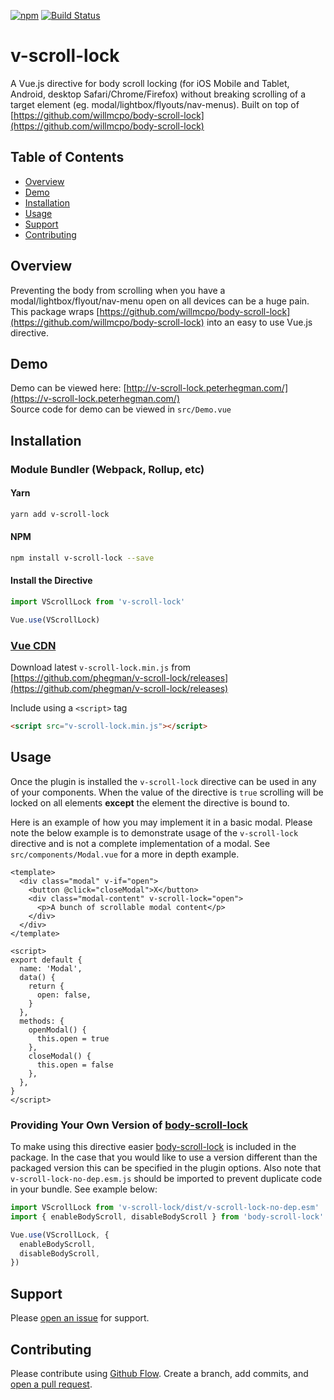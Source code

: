 [![npm](https://img.shields.io/npm/dw/localeval.svg)](https://www.npmjs.com/package/v-scroll-lock)
[![Build Status](https://travis-ci.org/phegman/v-scroll-lock.svg?branch=master)](https://travis-ci.org/phegman/v-scroll-lock)

# v-scroll-lock

A Vue.js directive for body scroll locking (for iOS Mobile and Tablet, Android, desktop Safari/Chrome/Firefox) without breaking scrolling of a target element (eg. modal/lightbox/flyouts/nav-menus). Built on top of [https://github.com/willmcpo/body-scroll-lock](https://github.com/willmcpo/body-scroll-lock)

## Table of Contents

- [Overview](#overview)
- [Demo](#demo)
- [Installation](#installation)
- [Usage](#usage)
- [Support](#support)
- [Contributing](#contributing)

## Overview

Preventing the body from scrolling when you have a modal/lightbox/flyout/nav-menu open on all devices can be a huge pain. This package wraps [https://github.com/willmcpo/body-scroll-lock](https://github.com/willmcpo/body-scroll-lock) into an easy to use Vue.js directive.

## Demo

Demo can be viewed here: [http://v-scroll-lock.peterhegman.com/](https://v-scroll-lock.peterhegman.com/)  
Source code for demo can be viewed in `src/Demo.vue`

## Installation

### Module Bundler (Webpack, Rollup, etc)

#### Yarn

```bash
yarn add v-scroll-lock
```

#### NPM

```bash
npm install v-scroll-lock --save
```

#### Install the Directive

```js
import VScrollLock from 'v-scroll-lock'

Vue.use(VScrollLock)
```

### [Vue CDN](https://vuejs.org/v2/guide/#Getting-Started)

Download latest `v-scroll-lock.min.js` from [https://github.com/phegman/v-scroll-lock/releases](https://github.com/phegman/v-scroll-lock/releases)

Include using a `<script>` tag

```html
<script src="v-scroll-lock.min.js"></script>
```

## Usage

Once the plugin is installed the `v-scroll-lock` directive can be used in any of your components. When the value of the directive is `true` scrolling will be locked on all elements **except** the element the directive is bound to.

Here is an example of how you may implement it in a basic modal. Please note the below example is to demonstrate usage of the `v-scroll-lock` directive and is not a complete implementation of a modal. See `src/components/Modal.vue` for a more in depth example.

```vue
<template>
  <div class="modal" v-if="open">
    <button @click="closeModal">X</button>
    <div class="modal-content" v-scroll-lock="open">
      <p>A bunch of scrollable modal content</p>
    </div>
  </div>
</template>

<script>
export default {
  name: 'Modal',
  data() {
    return {
      open: false,
    }
  },
  methods: {
    openModal() {
      this.open = true
    },
    closeModal() {
      this.open = false
    },
  },
}
</script>
```

### Providing Your Own Version of [body-scroll-lock](https://github.com/willmcpo/body-scroll-lock)

To make using this directive easier [body-scroll-lock](https://github.com/willmcpo/body-scroll-lock) is included in the package. In the case that you would like to use a version different than the packaged version this can be specified in the plugin options. Also note that `v-scroll-lock-no-dep.esm.js` should be imported to prevent duplicate code in your bundle. See example below:

```js
import VScrollLock from 'v-scroll-lock/dist/v-scroll-lock-no-dep.esm'
import { enableBodyScroll, disableBodyScroll } from 'body-scroll-lock'

Vue.use(VScrollLock, {
  enableBodyScroll,
  disableBodyScroll,
})
```

## Support

Please [open an issue](https://github.com/phegman/v-scroll-lock/issues/new/) for support.

## Contributing

Please contribute using [Github Flow](https://guides.github.com/introduction/flow/). Create a branch, add commits, and [open a pull request](https://github.com/phegman/v-scroll-lock/compare).
